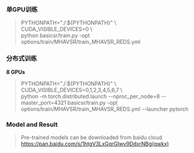 
### 单GPU训练

> PYTHONPATH="./:${PYTHONPATH}" \\\
> CUDA_VISIBLE_DEVICES=0 \\\
> python basicsr/train.py -opt options/train/MHAVSR/train_MHAVSR_REDS.yml

### 分布式训练

**8 GPUs**

> PYTHONPATH="./:${PYTHONPATH}" \\\
> CUDA_VISIBLE_DEVICES=0,1,2,3,4,5,6,7 \\\
> python -m torch.distributed.launch --nproc_per_node=8 --master_port=4321 basicsr/train.py -opt options/train/MHAVSR/train_MHAVSR_REDS.yml --launcher pytorch

### Model and Result

>Pre-trained models can be downloaded from baidu cloud.
>https://pan.baidu.com/s/1htgV3LxGqrGlwv9DdxrNBg(qwkx)
